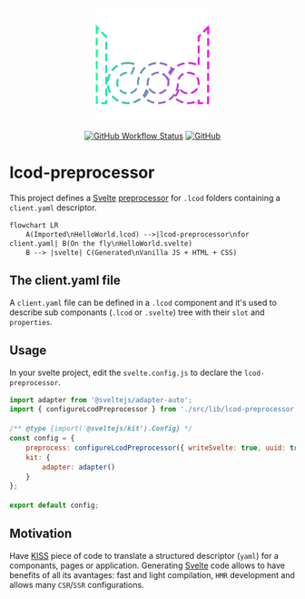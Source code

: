 <div style="text-align: center">
<img alt="lcod animated" title="low code object descriptor" src="https://github.com/lcod-team/lcod-assets/raw/main/logo/lcod_color_border_anim.svg" style="height:200px"/>

[![GitHub Workflow Status](https://img.shields.io/github/actions/workflow/status/lcod-team/lcod-preprocessor/ci.yml?label=tests&logo=githubactions&logoColor=success&branch=main)](https://github.com/lcod-team/lcod-preprocessor/actions/workflows/ci.yml)
[![GitHub](https://img.shields.io/github/license/lcod-team/lcod-preprocessor?logo=apache&logoColor=%239AC712)](LICENSE)
</div>

# lcod-preprocessor
This project defines a [Svelte][1] [preprocessor](https://github.com/sveltejs/svelte-preprocess/) for `.lcod` folders containing a `client.yaml` descriptor.

```mermaid
flowchart LR
    A(Imported\nHelloWorld.lcod) -->|lcod-preprocessor\nfor client.yaml| B(On the fly\nHelloWorld.svelte)
    B --> |svelte| C(Generated\nVanilla JS + HTML + CSS)
```

## The client.yaml file

A `client.yaml` file can be defined in a `.lcod` component and it's used to describe sub componants (`.lcod` or `.svelte`) tree with their `slot` and `properties`.

## Usage

In your svelte project, edit the `svelte.config.js` to declare the `lcod-preprocessor`.

```js
import adapter from '@sveltejs/adapter-auto';
import { configureLcodPreprocessor } from './src/lib/lcod-preprocessor.mjs';

/** @type {import('@sveltejs/kit').Config} */
const config = {
	preprocess: configureLcodPreprocessor({ writeSvelte: true, uuid: true }),
	kit: {
		adapter: adapter()
	}
};

export default config;
```

## Motivation

Have [KISS](https://en.wikipedia.org/wiki/KISS_principle) piece of code to translate a structured descriptor (`yaml`) for a componants, pages or application.
Generating [Svelte][1] code allows to have benefits of all its avantages: fast and light compilation, `HMR` development and allows many `CSR`/`SSR` configurations.

[1]: https://svelte.dev/